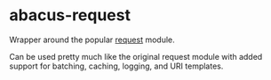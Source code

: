 abacus-request
===

Wrapper around the popular [request](https://github.com/mikeal/request) module.

Can be used pretty much like the original request module with added support for
batching, caching, logging, and URI templates.

